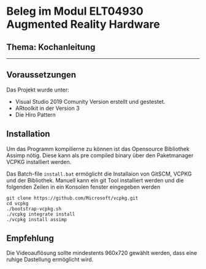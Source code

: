 # Beleg im Modul ELT04930 Augmented Reality Hardware
## Thema: Kochanleitung
----------
## Voraussetzungen
Das Projekt wurde unter:
- Visual Studio 2019 Comunity Version erstellt und gestestet.  
- ARtoolkit in der Version 3
- Die Hiro Pattern

## Installation
Um das Programm kompilierne zu können ist das Opensource Bibliothek Assimp nötig. Diese kann als pre compiled binary über den Paketmanager VCPKG installiert werden.

Das Batch-file `install.bat` ermöglicht die Installaion von GitSCM, VCPKG und der Bibliothek. Manuell kann ein git Tool installiert werden und die folgenden Zeilen in ein Konsolen fenster eingegeben werden
 
 ```
git clone https://github.com/Microsoft/vcpkg.git
cd vcpkg
./bootstrap-vcpkg.sh
./vcpkg integrate install
./vcpkg install assimp
```
## Empfehlung 
Die Videoauflösung sollte mindestents 960x720 gewählt werden, dass eine ruhige Dastellung ermöglicht wird. 

